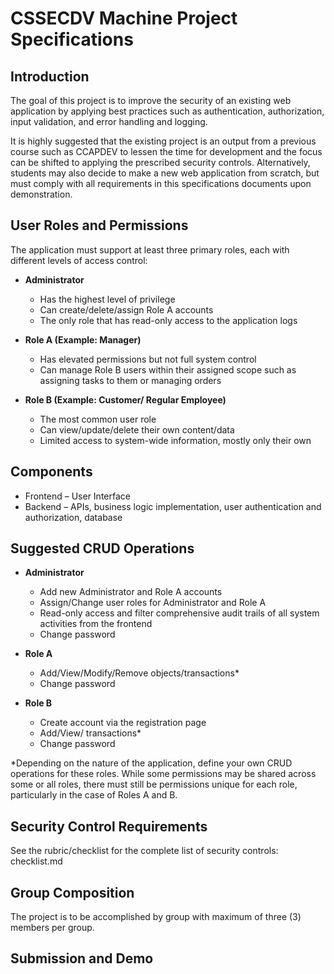 # CSSECDV Machine Project Specifications

## Introduction

The goal of this project is to improve the security of an existing web application by applying best practices such as authentication, authorization, input validation, and error handling and logging.

It is highly suggested that the existing project is an output from a previous course such as CCAPDEV to lessen the time for development and the focus can be shifted to applying the prescribed security controls. Alternatively, students may also decide to make a new web application from scratch, but must comply with all requirements in this specifications documents upon demonstration.

## User Roles and Permissions

The application must support at least three primary roles, each with different levels of access control:

- **Administrator**
  - Has the highest level of privilege
  - Can create/delete/assign Role A accounts
  - The only role that has read-only access to the application logs

- **Role A (Example: Manager)**
  - Has elevated permissions but not full system control
  - Can manage Role B users within their assigned scope such as assigning tasks to them or managing orders

- **Role B (Example: Customer/ Regular Employee)**
  - The most common user role
  - Can view/update/delete their own content/data
  - Limited access to system-wide information, mostly only their own

## Components

- Frontend – User Interface
- Backend – APIs, business logic implementation, user authentication and authorization, database

## Suggested CRUD Operations

- **Administrator**
  - Add new Administrator and Role A accounts
  - Assign/Change user roles for Administrator and Role A
  - Read-only access and filter comprehensive audit trails of all system activities from the frontend
  - Change password

- **Role A**
  - Add/View/Modify/Remove objects/transactions*
  - Change password

- **Role B**
  - Create account via the registration page
  - Add/View/ transactions*
  - Change password

*Depending on the nature of the application, define your own CRUD operations for these roles. While some permissions may be shared across some or all roles, there must still be permissions unique for each role, particularly in the case of Roles A and B.

## Security Control Requirements

See the rubric/checklist for the complete list of security controls: checklist.md

## Group Composition

The project is to be accomplished by group with maximum of three (3) members per group.

## Submission and Demo
